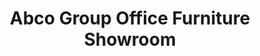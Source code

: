 ---
title: "Abco Group Office Furniture Showroom"
url: /toronto/abco-group-office-furniture-showroom/
shop: Möbel
---